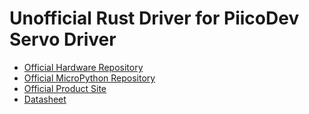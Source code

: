 [Official Hardware Repository]: https://github.com/CoreElectronics/CE-PiicoDev-Servo-Driver/tree/87214d7db5afa2e0370cc2c33c07a700123dd7ae
[Official MicroPython Repository]: https://github.com/CoreElectronics/CE-PiicoDev-Servo-Driver-MicroPython-Module/tree/e131dfa47b471bd6db5c2247d57f57233b5edfd9
[Official Product Site]: https://piico.dev/p29
[Datasheet]: https://www.nxp.com/products/power-management/lighting-driver-and-controller-ics/led-controllers/16-channel-12-bit-pwm-fm-plus-ic-bus-led-controller:PCA9685
# Unofficial Rust Driver for PiicoDev Servo Driver
- [Official Hardware Repository]
- [Official MicroPython Repository]
- [Official Product Site]
- [Datasheet]
